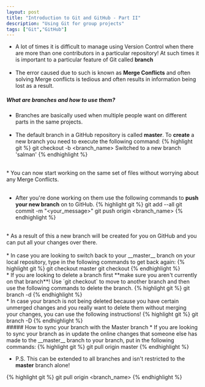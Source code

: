```yaml
---
layout: post
title: "Introduction to Git and GitHub - Part II"
description: "Using Git for group projects"
tags: ["Git","GitHub"]
---
```


* A lot of times it is difficult to manage using Version Control when there are more than one contributors in a particular repository! At such times it is important to a particular feature of Git called **branch** <br><br>
* The error caused due to such is known as **Merge Conflicts** and often solving Merge conflicts is tedious and often results in information being lost as a result.

##### What are branches and how to use them?

* Branches are basically used when multiple people want on different parts in the same projects.<br><br>
* The default branch in a GitHub repository is called __master__. To **create** a new branch you need to execute the following command:
{% highlight git %}
git checkout -b <branch_name>
Switched to a new branch 'salman'
{% endhighlight %}
<br>
* You can now start working on the same set of files without worrying about any Merge Conflicts.<br><br>

* After you're done working on them use the following commands to **push your new branch** on to GitHub.
{% highlight git %}
git add --all
git commit -m "<your_message>"
git push origin <branch_name>
{% endhighlight %}
<br>
* As a result of this a new branch will be created for you on GitHub and you can put all your changes over there.<br><br>
* In case you are looking to switch back to your __master__ branch on your local repository, type in the following commands to get back again:
{% highlight git %}
git checkout master
git checkout <branch_name>
{% endhighlight %}
<br>
* If you are looking to delete a branch first **make sure you aren't currently on that branch**! Use `git checkout` to move to another branch and then use the following commands to delete the branch.
{% highlight git %}
git branch -d <branch_name>
{% endhighlight %}
<br>
* In case your branch is not being deleted because you have certain unmerged changes and you really want to delete them without merging your changes, you can use the following instructions!
{% highlight git %}
git branch -D <branch_name>
{% endhighlight %}
<br>
##### How to sync your branch with the Master branch
* If you are looking to sync your branch as in update the online changes that someone else has made to the __master__ branch to your branch, put in the following commands:
{% highlight git %}
git pull origin master
{% endhighlight %}

* P.S. This can be extended to all branches and isn't restricted to the __master__ branch alone!<br>

{% highlight git %}
git pull origin <branch_name>
{% endhighlight %}
<br>
